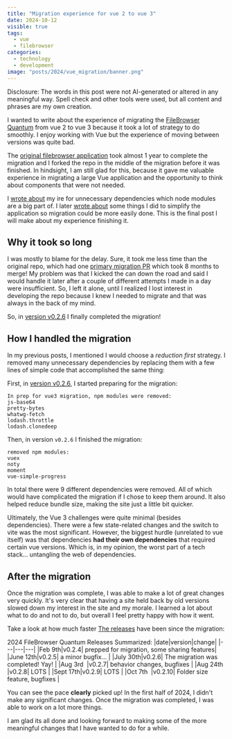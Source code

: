 ```yaml
---
title: "Migration experience for vue 2 to vue 3"
date: 2024-10-12
visible: true
tags:
  - vue
  - filebrowser
categories:
  - technology
  - development
image: "posts/2024/vue_migration/banner.png"
---
```


Disclosure: The words in this post were not AI-generated or altered in any meaningful way. Spell check and other tools were used, but all content and phrases are my own creation.

I wanted to write about the experience of migrating the [FileBrowser Quantum](https://github.com/gtsteffaniak/filebrowser) from vue 2 to vue 3 because it took a lot of strategy to do smoothly. I enjoy working with Vue but the experience of moving between versions was quite bad.

The [original filebrowser application](https://github.com/filebrowser/filebrowser/pull/2689) took almost 1 year to complete the migration and I forked the repo in the middle of the migration before it was finished. In hindsight, I am still glad for this, because it gave me valuable experience in migrating a large Vue application and the opportunity to think about components that were not needed.

I [wrote about](https://gportal.link/blog/posts/2023/october/dependency-on-dependencies/) my ire for unnecessary dependencies which node modules are a big part of. I later [wrote about](https://gportal.link/blog/posts/2023/december/process_simplify_modules/) some things I did to simplify the application so migration could be more easily done. This is the final post I will make about my experience finishing it.

## Why it took so long

I was mostly to blame for the delay. Sure, it took me less time than the original repo, which had one [primary migration PR](https://github.com/filebrowser/filebrowser/pull/2689) which took 8 months to merge! My problem was that I kicked the can down the road and said I would handle it later after a couple of different attempts I made in a day were insufficient. So, I left it alone, until I realized I lost interest in developing the repo because I knew I needed to migrate and that was always in the back of my mind.

So, in [version v0.2.6](https://github.com/gtsteffaniak/filebrowser/releases/tag/v0.2.6) I finally completed the migration!

## How I handled the migration

In my previous posts, I mentioned I would choose a *reduction first* strategy. I removed many unnecessary dependencies by replacing them with a few lines of simple code that accomplished the same thing:

First, in [version v0.2.6](https://github.com/gtsteffaniak/filebrowser/releases/tag/v0.2.6), I started preparing for the migration:

```
In prep for vue3 migration, npm modules were removed:
js-base64
pretty-bytes
whatwg-fetch
lodash.throttle
lodash.clonedeep
```

Then, in version `v0.2.6` I finished the migration:

```
removed npm modules:
vuex
noty
moment
vue-simple-progress
```

In total there were 9 different dependencies were removed. All of which would have complicated the migration if I chose to keep them around. It also helped reduce bundle size, making the site just a little bit quicker.

Ultimately, the Vue 3 challenges were quite minimal (besides dependencies). There were a few state-related changes and the switch to vite was the most significant. However, the biggest hurdle (unrelated to vue itself) was that dependencies **had their own dependencies** that required certain vue versions. Which is, in my opinion, the worst part of a tech stack... untangling the web of dependencies.

## After the migration 

Once the migration was complete, I was able to make a lot of great changes very quickly. It's very clear that having a site held back by old versions slowed down my interest in the site and my morale. I learned a lot about what to do and not to do, but overall I feel pretty happy with how it went.

Take a look at how much faster [The releases](https://github.com/gtsteffaniak/filebrowser/releases) have been since the migration:

2024 FileBrowser Quantum Releases Summarized:
|date|version|change|
|---|---|---|
|Feb 9th|v0.2.4| prepped for migration, some sharing features|
|June 12th|v0.2.5| a minor bugfix... |
|July 30th|v0.2.6| The migration was completed! Yay! |
|Aug 3rd  |v0.2.7| behavior changes, bugfixes |
|Aug 24th |v0.2.8| LOTS |
|Sept 17th|v0.2.9| LOTS |
|Oct 7th  |v0.2.10| Folder size feature, bugfixes |


You can see the pace **clearly** picked up! In the first half of 2024, I didn't make any significant changes. Once the migration was completed, I was able to work on a lot more things.

I am glad its all done and looking forward to making some of the more meaningful changes that I have wanted to do for a while.